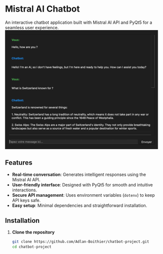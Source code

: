 # Mistral AI Chatbot  

An interactive chatbot application built with Mistral AI API and PyQt5 for a seamless user experience.  
![chatbot_screenshot](chatbot_screenshot.png)
## Features  
- **Real-time conversation**: Generates intelligent responses using the Mistral AI API.  
- **User-friendly interface**: Designed with PyQt5 for smooth and intuitive interactions.  
- **Secure API management**: Uses environment variables (`dotenv`) to keep API keys safe.  
- **Easy setup**: Minimal dependencies and straightforward installation.  

## Installation  

1. **Clone the repository**  
   ```bash
   git clone https://github.com/Adlan-Boithier/chatbot-project.git
   cd chatbot-project
